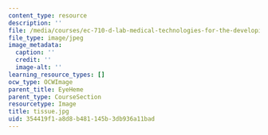 ```yaml
---
content_type: resource
description: ''
file: /media/courses/ec-710-d-lab-medical-technologies-for-the-developing-world-spring-2010/354419f1a8d8b481145b3db936a11bad_tissue.jpg
file_type: image/jpeg
image_metadata:
  caption: ''
  credit: ''
  image-alt: ''
learning_resource_types: []
ocw_type: OCWImage
parent_title: EyeHeme
parent_type: CourseSection
resourcetype: Image
title: tissue.jpg
uid: 354419f1-a8d8-b481-145b-3db936a11bad
---
```

